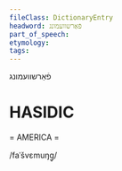 ```yaml
---
fileClass: DictionaryEntry
headword: פֿאַרשוועמונג
part_of_speech: 
etymology: 
tags: 
---
```

פֿאַרשוועמונג

HASIDIC
=======
= AMERICA = 

/faˈšvɛmuŋg̥/ 
